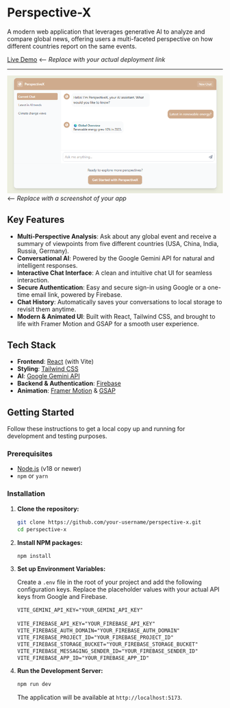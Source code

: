 # Perspective-X

A modern web application that leverages generative AI to analyze and compare global news, offering users a multi-faceted perspective on how different countries report on the same events.

[Live Demo](https://perspective-x.vercel.app/) &lt;-- *Replace with your actual deployment link*

---

![Perspective-X Dashboard](src/assets/phot.png) &lt;-- *Replace with a screenshot of your app*

## Key Features

- **Multi-Perspective Analysis**: Ask about any global event and receive a summary of viewpoints from five different countries (USA, China, India, Russia, Germany).
- **Conversational AI**: Powered by the Google Gemini API for natural and intelligent responses.
- **Interactive Chat Interface**: A clean and intuitive chat UI for seamless interaction.
- **Secure Authentication**: Easy and secure sign-in using Google or a one-time email link, powered by Firebase.
- **Chat History**: Automatically saves your conversations to local storage to revisit them anytime.
- **Modern & Animated UI**: Built with React, Tailwind CSS, and brought to life with Framer Motion and GSAP for a smooth user experience.

## Tech Stack

- **Frontend**: [React](https://reactjs.org/) (with Vite)
- **Styling**: [Tailwind CSS](https://tailwindcss.com/)
- **AI**: [Google Gemini API](https://ai.google.dev/)
- **Backend & Authentication**: [Firebase](https://firebase.google.com/)
- **Animation**: [Framer Motion](https://www.framer.com/motion/) & [GSAP](https://gsap.com/)

## Getting Started

Follow these instructions to get a local copy up and running for development and testing purposes.

### Prerequisites

- [Node.js](https://nodejs.org/en/) (v18 or newer)
- `npm` or `yarn`

### Installation

1.  **Clone the repository:**
    ```sh
    git clone https://github.com/your-username/perspective-x.git
    cd perspective-x
    ```

2.  **Install NPM packages:**
    ```sh
    npm install
    ```

3.  **Set up Environment Variables:**

    Create a `.env` file in the root of your project and add the following configuration keys. Replace the placeholder values with your actual API keys from Google and Firebase.

    ```env
    VITE_GEMINI_API_KEY="YOUR_GEMINI_API_KEY"

    VITE_FIREBASE_API_KEY="YOUR_FIREBASE_API_KEY"
    VITE_FIREBASE_AUTH_DOMAIN="YOUR_FIREBASE_AUTH_DOMAIN"
    VITE_FIREBASE_PROJECT_ID="YOUR_FIREBASE_PROJECT_ID"
    VITE_FIREBASE_STORAGE_BUCKET="YOUR_FIREBASE_STORAGE_BUCKET"
    VITE_FIREBASE_MESSAGING_SENDER_ID="YOUR_FIREBASE_SENDER_ID"
    VITE_FIREBASE_APP_ID="YOUR_FIREBASE_APP_ID"
    ```

4.  **Run the Development Server:**
    ```sh
    npm run dev
    ```

    The application will be available at `http://localhost:5173`.


